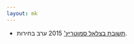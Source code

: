 ```yaml
---
layout: mk
---
```

* <i class="fa fa-envelope"></i> [תשובת בצלאל סמוטריץ'](../docs/smotrich.png) 2015 ערב בחירות.
